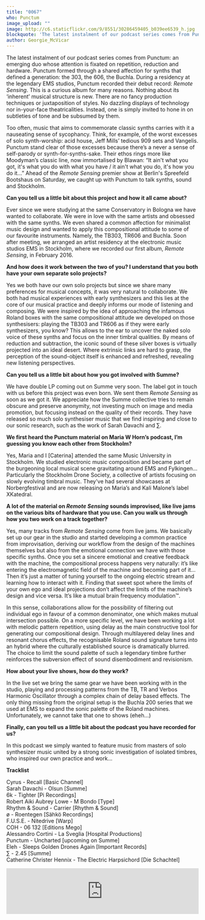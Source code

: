 ```yaml
---
title: "0067"
who: Punctum
image_upload: ""
image: http://c6.staticflickr.com/9/8551/30286459405_b039ee6539_h.jpg
blockquote: 'The latest instalment of our podcast series comes from Punctum: an emerging duo whose attention is fixated on repetition, reduction and hardware. Punctum formed through a shared affection for synths that defined a generation: the 303, the 606, the Buchla. During a residency at the legendary EMS studios, Punctum recorded their debut record: _Remote Sensing_. This is a curious album for many reasons. Nothing about its ‘inherent’ musical structure is new. There are no fancy production techniques or juxtaposition of styles. No dazzling displays of technology nor in-your-face theatricalities. Instead, one is simply invited to hone in on subtleties of tone and be subsumed by them. '
author: Georgie_McVicar
---
```

The latest instalment of our podcast series comes from Punctum: an emerging duo whose attention is fixated on repetition, reduction and hardware. Punctum formed through a shared affection for synths that defined a generation: the 303, the 606, the Buchla. During a residency at the legendary EMS studios, Punctum recorded their debut record: _Remote Sensing_. This is a curious album for many reasons. Nothing about its ‘inherent’ musical structure is new. There are no fancy production techniques or juxtaposition of styles. No dazzling displays of technology nor in-your-face theatricalities. Instead, one is simply invited to hone in on subtleties of tone and be subsumed by them. 

Too often, music that aims to commemorate classic synths carries with it a nauseating sense of sycophancy. Think, for example, of the worst excesses of solo synth-worship: acid house, Jeff Mills’ tedious 909 sets and Vangelis. Punctum stand clear of those excesses because there’s a never a sense of self-parody or synth-for-synths-sake. Their ethos rings more like Moodyman’s classic line, now immortalised by Blawan: “It ain't what you got, it's what you do with what you have / it ain't what you do, it's how you do it…” Ahead of the _Remote Sensing_ premier show at Berlin's Spreefeld Bootshaus on Saturday, we caught up with Punctum to talk synths, sound and Stockholm. 

**Can you tell us a little bit about this project and how it all came about?**

Ever since we were studying at the same Conservatory in Bologna we have wanted to collaborate. We were in love with the same artists and obsessed with the same synths. We even shared a common affection for minimalist music design and wanted to apply this compositional attitude to some of our favourite instruments. Namely, the TB303, TR606 and Buchla. Soon after meeting, we arranged an artist residency at the electronic music studios EMS in Stockholm, where we recorded our first album, _Remote Sensing_, in February 2016.

**And how does it work between the two of you? I understand that you both have your own separate solo projects?**

Yes we both have our own solo projects but since we share many preferences for musical concepts, it was very natural to collaborate. We both had musical experiences with early synthesizers and this lies at the core of our musical practice and deeply informs our mode of listening and composing. We were inspired by the idea of approaching the infamous Roland boxes with the same compositional attitude we developed on those synthesisers: playing the TB303 and TR606 as if they were early synthesizers, you know? This allows to the ear to uncover the naked solo voice of these synths and focus on the inner timbral qualities. By means of reduction and subtraction, the iconic sound of these silver boxes is virtually projected into an ideal desert. Where extrinsic links are hard to grasp, the perception of the sound-object itself is enhanced and refreshed, revealing new listening perspectives.

**Can you tell us a little bit about how you got involved with Summe?**

We have double LP coming out on Summe very soon. The label got in touch with us before this project was even born. We sent them _Remote Sensing_ as soon as we got it. We appreciate how the Summe collective tries to remain obscure and preserve anonymity, not investing much on image and media promotion, but focusing instead on the quality of their records. They have released so much solo synthesiser music that we find inspiring and close to our sonic research, such as the work of Sarah Davachi and ∑.

**We first heard the Punctum material on Maria W Horn’s podcast, I’m guessing you know each other from Stockholm?**

Yes, Maria and I [Caterina] attended the same Music University in Stockholm. We studied electronic music composition and became part of the burgeoning local musical scene gravitating around EMS and Fylkingen... Particularly the Stockholm Drone Society, a collective of artists focusing on slowly evolving timbral music. They've had several showcases at Norbergfestival and are now releasing on Maria’s and Kali Malone’s label XKatedral.

**A lot of the material on _Remote Sensing_ sounds improvised, like live jams on the various bits of hardware that you use. Can you walk us through how you two work on a track together?**

Yes, many tracks from _Remote Sensing_ come from live jams. We basically set up our gear in the studio and started developing a common practice from improvisation, deriving our workflow from the design of the machines themselves but also from the emotional connection we have with those specific synths. Once you set a sincere emotional and creative feedback with the machine, the compositional process happens very naturally: it’s like entering the electromagnetic field of the machine and becoming part of it... Then it’s just a matter of tuning yourself to the ongoing electric stream and learning how to interact with it. Finding that sweet spot where the limits of your own ego and ideal projections don’t affect the limits of the machine’s design and vice versa. It’s like a mutual brain frequency modulation™. 

In this sense, collaborations allow for the possibility of filtering out individual ego in favour of a common denominator, one which makes mutual intersection possible. On a more specific level, we have been working a lot with melodic pattern repetition, using delay as the main constructive tool for generating our compositional design. Through multilayered delay lines and resonant chorus effects, the recognisable Roland sound signature turns into an hybrid where the culturally established source is dramatically blurred. The choice to limit the sound palette of such a legendary timbre further reinforces the subversion effect of sound disembodiment and revisionism.

**How about your live shows, how do they work?**

In the live set we bring the same gear we have been working with in the studio, playing and processing patterns from the TB, TR and Verbos Harmonic Oscillator through a complex chain of delay based effects. The only thing missing from the original setup is the Buchla 200 series that we used at EMS to expand the sonic palette of the Roland machines. Unfortunately, we cannot take that one to shows (eheh...)

**Finally, can you tell us a little bit about the podcast you have recorded for us?**

In this podcast we simply wanted to feature music from masters of solo synthesizer music united by a strong sonic investigation of isolated timbres, who inspired our own practice and work...

**Tracklist**

Cyrus - Recall [Basic Channel]<br>
Sarah Davachi - Olsun [Summe]<br>
6k - Tighter [Pi Recordings]<br>
Robert Aiki Aubrey Lowe - M Bondo [Type]<br>
Rhythm & Sound - Carrier [Rhythm & Sound]<br>
ø - Roentegen [Sähkö Recordings]<br>
F.U.S.E. - Nitedrive [Warp]<br>
COH - 06 132 [Editions Mego]<br>
Alessandro Cortini - La Sveglia [Hospital Productions]<br>
Punctum - Uncharted [upcoming on Summe]<br>
Eleh - Sleeps Golden Drones Again [Important Records]<br>
∑ - 2.45 [Summe]<br>
Catherine Christer Hennix - The Electric Harpsichord [Die Schachtel]<br>

<iframe width="100%" height="120" src="https://www.mixcloud.com/widget/iframe/?feed=https%3A%2F%2Fwww.mixcloud.com%2Fstraylandings%2F0067-punctum%2F&hide_cover=1&light=1" frameborder="0"></iframe>